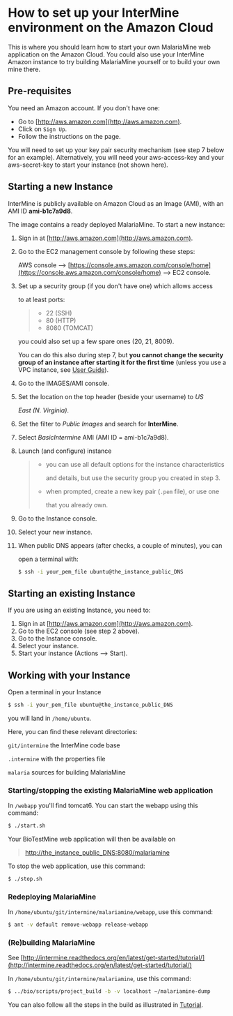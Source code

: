 # How to set up your InterMine environment on the Amazon Cloud

This is where you should learn how to start your own MalariaMine web application on the Amazon Cloud. You could also use your InterMine Amazon instance to try building MalariaMine yourself or to build your own mine there.

## Pre-requisites

You need an Amazon account. If you don't have one:

* Go to [http://aws.amazon.com](http://aws.amazon.com).
* Click on `Sign Up`.
* Follow the instructions on the page.

You will need to set up your key pair security mechanism \(see step 7 below for an example\). Alternatively, you will need your aws-access-key and your aws-secret-key to start your instance \(not shown here\).

## Starting a new Instance

InterMine is publicly available on Amazon Cloud as an Image \(AMI\), with an AMI ID **ami-b1c7a9d8**.

The image contains a ready deployed MalariaMine. To start a new instance:

1. Sign in at [http://aws.amazon.com](http://aws.amazon.com).
2. Go to the EC2 management console by following these steps:

   AWS console --&gt; [https://console.aws.amazon.com/console/home](https://console.aws.amazon.com/console/home) --&gt; EC2 console.

3. Set up a security group \(if you don't have one\) which allows access

   to at least ports:

   > * 22 \(SSH\)
   > * 80 \(HTTP\)
   > * 8080 \(TOMCAT\)

   you could also set up a few spare ones \(20, 21, 8009\).

   You can do this also during step 7, but **you cannot change the security group of an instance after starting it for the first time** \(unless you use a VPC instance, see [User Guide](http://docs.aws.amazon.com/AmazonVPC/latest/UserGuide/VPC_Introduction.html)\).

4. Go to the IMAGES/AMI console.
5. Set the location on the top header \(beside your username\) to _US_

   _East \(N. Virginia\)_.

6. Set the filter to _Public Images_ and search for **InterMine**.
7. Select _BasicIntermine_ AMI \(AMI ID = ami-b1c7a9d8\).
8. Launch \(and configure\) instance

   > * you can use all default options for the instance characteristics
   >
   >   and details, but use the security group you created in step 3.
   >
   > * when prompted, create a new key pair \(`.pem` file\), or use one
   >
   >   that you already own.

9. Go to the Instance console.
10. Select your new instance.
11. When public DNS appears \(after checks, a couple of minutes\), you can

    open a terminal with:

    ```bash
    $ ssh -i your_pem_file ubuntu@the_instance_public_DNS
    ```

## Starting an existing Instance

If you are using an existing Instance, you need to:

1. Sign in at [http://aws.amazon.com](http://aws.amazon.com).
2. Go to the EC2 console \(see step 2 above\).
3. Go to the Instance console.
4. Select your instance.
5. Start your instance \(Actions --&gt; Start\).

## Working with your Instance

Open a terminal in your Instance

```bash
$ ssh -i your_pem_file ubuntu@the_instance_public_DNS
```

you will land in `/home/ubuntu`.

Here, you can find these relevant directories:

`git/intermine` the InterMine code base

`.intermine` with the properties file

`malaria` sources for building MalariaMine

### Starting/stopping the existing MalariaMine web application

In `/webapp` you'll find tomcat6. You can start the webapp using this command:

```bash
$ ./start.sh
```

Your BioTestMine web application will then be available on

> [http://the\_instance\_public\_DNS:8080/malariamine](http://the_instance_public_DNS:8080/malariamine)

To stop the web application, use this command:

```bash
$ ./stop.sh
```

### Redeploying MalariaMine

In `/home/ubuntu/git/intermine/malariamine/webapp`, use this command:

```bash
$ ant -v default remove-webapp release-webapp
```

### \(Re\)building MalariaMine

See [http://intermine.readthedocs.org/en/latest/get-started/tutorial/](http://intermine.readthedocs.org/en/latest/get-started/tutorial/)

In `/home/ubuntu/git/intermine/malariamine`, use this command:

```bash
$ ../bio/scripts/project_build -b -v localhost ~/malariamine-dump
```

You can also follow all the steps in the build as illustrated in [Tutorial](../get-started/tutorial/index.md).


